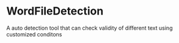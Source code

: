 # WordFileDetection
A auto detection tool that can check validity of different text using customized conditons
